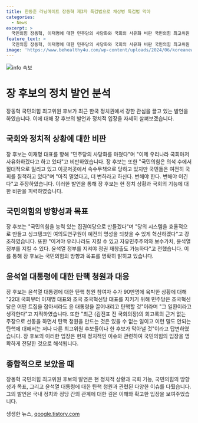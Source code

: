 ```yaml
---
title: 한동훈 러닝메이트 장동혁 제3자 특검법으로 채상병 특검법 막아
categories:
  - News
excerpt: >
  국민의힘 장동혁, 이재명에 대한 민주당의 사당화와 국회의 사유화 비판 국민의힘 최고위원 후보 장동혁은 2일 원희룡 당대표 후보의 제3자 특검법 철회 요구에 대해 더불어민주당의 탄핵 의도로 해석하며, 국회를 비판했습니다. 그는 국민의힘을 능력 있는 집권여당으로 만들기 위해 당의 시스템을 효율적으로 만들고 국회에서의 변화를 강조했습니다. 이어 윤석열 대통령 탄핵 청원에 대한 견해를 밝히며 논란을 이유없이 선동한다고 비판했습니다.
feature_text: >
  국민의힘 장동혁, 이재명에 대한 민주당의 사당화와 국회의 사유화 비판 국민의힘 최고위원 후보 장동혁은 2일 원희룡 당대표 후보의 제3자 특검법 철회 요구에 대해 더불어민주당의 탄핵 의도로 해석하며, 국회를 비판했습니다. 그는 국민의힘을 능력 있는 집권여당으로 만들기 위해 당의 시스템을 효율적으로 만들고 국회에서의 변화를 강조했습니다. 이어 윤석열 대통령 탄핵 청원에 대한 견해를 밝히며 논란을 이유없이 선동한다고 비판했습니다.
image: 'https://www.behealthy4u.com/wp-content/uploads/2024/06/koreanews.jpg'
---
```


<p><img src="https://www.behealthy4u.com/wp-content/uploads/2024/06/koreanews.jpg" alt="info 속보" /></p>

<h1>장 후보의 정치 발언 분석</h1>

<p data-ke-size="size16">장동혁 국민의힘 최고위원 후보가 최근 한국 정치권에서 강한 관심을 끌고 있는 발언을 하였습니다. 이에 대해 장 후보의 발언과 정치적 입장을 자세히 살펴보겠습니다.</p>

<h2>국회와 정치적 상황에 대한 비판</h2>

<p>장 후보는 이재명 대표를 향해 "민주당의 사당화를 마쳤다"며 "이제 우리나라 국회마저 사유화하겠다고 하고 있다"고 비판하였습니다. 장 후보는 또한 "국민의힘은 의석 수에서 절대적으로 밀리고 있고 이곳저곳에서 속수무책으로 당하고 있지만 국민들은 여전히 국회를 질책하고 있다"며 "아직 멀었다고, 더 변하라고 하신다. 변해야 한다. 변해야 이긴다"고 주장하였습니다. 이러한 발언을 통해 장 후보는 현 정치 상황과 국회의 기능에 대한 비판을 피력하였습니다.</p>

<h2>국민의힘의 방향성과 목표</h2>

<p>장 후보는 "국민의힘을 능력 있는 집권여당으로 만들겠다"며 "당의 시스템을 효율적으로 만들고 싱크탱크인 여의도연구원이 예전의 명성을 되찾을 수 있게 혁신하겠다"고 강조하였습니다. 또한 "이겨야 우리나라도 지킬 수 있고 자유민주주의와 보수가치, 윤석열 정부를 지킬 수 있다. 윤석열 정부를 지켜야 정권 재창출도 가능하다"고 전했습니다. 이를 통해 장 후보는 국민의힘의 방향과 목표를 명확히 밝히고 있습니다.</p>

<h2>윤석열 대통령에 대한 탄핵 청원과 대응</h2>

<p>장 후보는 윤석열 대통령에 대한 탄핵 청원 참여자 수가 90만명에 육박한 상황에 대해 "22대 국회부터 이재명 대표와 조국 조국혁신당 대표를 지키기 위해 민주당은 조국혁신당은 어떤 트집을 잡아서라도 윤 대통령을 끌어내리고 탄핵할 것"이라며 "그 일환이라고 생각한다"고 지적하였습니다. 또한 "최근 (김진표 전 국회의장)의 회고록의 근거 없는 주장으로 선동을 하면서 탄핵 청원을 만드는 것은 있을 수 없는 일이고 이런 말도 안되는 탄핵에 대해서는 저나 다른 최고위원 후보들이나 한 후보가 막아낼 것"이라고 답변하였습니다. 장 후보의 이러한 입장은 현재 정치적인 이슈와 관련하여 국민의힘의 입장을 명확하게 전달한 것으로 해석됩니다.</p>

<h2>종합적으로 보았을 때</h2>

<p>장동혁 국민의힘 최고위원 후보의 발언은 현 정치적 상황과 국회 기능, 국민의힘의 방향성과 목표, 그리고 윤석열 대통령에 대한 탄핵 청원과 관련된 다양한 이슈를 다뤘습니다. 그의 발언은 국내 정치와 정당 간의 관계에 대한 깊은 이해와 확고한 입장을 보여주었습니다.</p>
생생한 뉴스, <a href="https://qoogle.tistory.com" rel="dofollow">qoogle.tistory.com</a>


